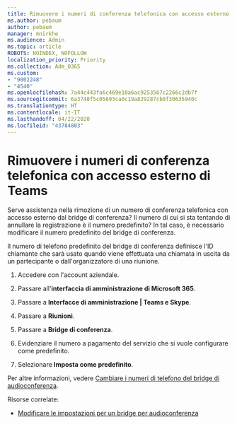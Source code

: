 ```yaml
---
title: Rimuovere i numeri di conferenza telefonica con accesso esterno di Teams
ms.author: pebaum
author: pebaum
manager: mnirkhe
ms.audience: Admin
ms.topic: article
ROBOTS: NOINDEX, NOFOLLOW
localization_priority: Priority
ms.collection: Adm_O365
ms.custom:
- "9002248"
- "4540"
ms.openlocfilehash: 7a44c443fa6c469e10a6ac9253567c2266c2db7f
ms.sourcegitcommit: 6a3748f5c05693ca0c19a829287cb8f30635940c
ms.translationtype: HT
ms.contentlocale: it-IT
ms.lasthandoff: 04/22/2020
ms.locfileid: "43784803"
---
```

# <a name="remove-teams-dial-in-conferencing-number"></a>Rimuovere i numeri di conferenza telefonica con accesso esterno di Teams

Serve assistenza nella rimozione di un numero di conferenza telefonica con accesso esterno dal bridge di conferenza? Il numero di cui si sta tentando di annullare la registrazione è il numero predefinito? In tal caso, è necessario modificare il numero predefinito del bridge di conferenza.

Il numero di telefono predefinito del bridge di conferenza definisce l'ID chiamante che sarà usato quando viene effettuata una chiamata in uscita da un partecipante o dall'organizzatore di una riunione.

1. Accedere con l'account aziendale.

2. Passare all'**interfaccia di amministrazione di Microsoft 365**.

3. Passare a **Interfacce di amministrazione | Teams e Skype**.

4. Passare a **Riunioni**.

5. Passare a **Bridge di conferenza**.

6. Evidenziare il numero a pagamento del servizio che si vuole configurare come predefinito.

7. Selezionare **Imposta come predefinito**.

Per altre informazioni, vedere [Cambiare i numeri di telefono del bridge di audioconferenza](https://docs.microsoft.com/microsoftteams/change-the-phone-numbers-on-your-audio-conferencing-bridge).

Risorse correlate:

- [Modificare le impostazioni per un bridge per audioconferenza](https://docs.microsoft.com/microsoftteams/change-the-settings-for-an-audio-conferencing-bridge)
